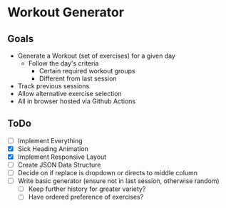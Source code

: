 # Workout Generator

## Goals
- Generate a Workout (set of exercises) for a given day
  - Follow the day's criteria
    - Certain required workout groups
    - Different from last session
- Track previous sessions
- Allow alternative exercise selection
- All in browser hosted via Github Actions

## ToDo
- [ ] Implement Everything
- [X] Sick Heading Animation
- [X] Implement Responsive Layout
- [ ] Create JSON Data Structure
- [ ] Decide on if replace is dropdown or directs to middle column
- [ ] Write basic generator (ensure not in last session, otherwise random)
  - [ ] Keep further history for greater variety?
  - [ ] Have ordered preference of exercises?